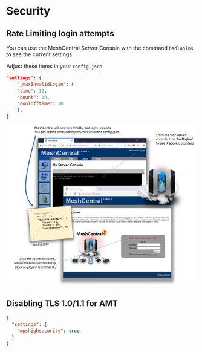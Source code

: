 # Security

## Rate Limiting login attempts

You can use the MeshCentral Server Console with the command `badlogins` to see the current settings.

Adjust these items in your `config.json`

```json
"settings": {
    "_maxInvalidLogin": {
    "time": 10,
    "count": 10,
    "coolofftime": 10
    },
}
```

![](images/rate_limiting_logins.png)

## Disabling TLS 1.0/1.1 for AMT

```json
{
  "settings": {
    "mpshighsecurity": true
  }
}
```
